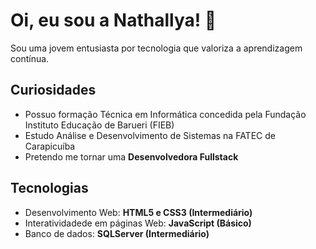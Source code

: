 # Oi, eu sou a Nathallya! 👋
Sou uma jovem entusiasta por tecnologia que valoriza a aprendizagem contínua.

## Curiosidades
* Possuo formação Técnica em Informática concedida pela Fundação Instituto Educação de Barueri (FIEB)
* Estudo Análise e Desenvolvimento de Sistemas na FATEC de Carapicuíba
* Pretendo me tornar uma **Desenvolvedora Fullstack**
## Tecnologias 
* Desenvolvimento Web: **HTML5 e CSS3 (Intermediário)**
* Interatividadede em páginas Web: **JavaScript (Básico)**
* Banco de dados: **SQLServer (Intermediário)**

  

